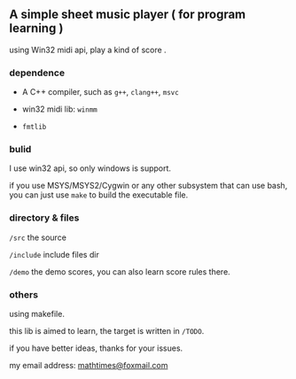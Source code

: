 ## A simple sheet music player ( for program learning )

using Win32 midi api, play a kind of score .

### dependence

- A C++ compiler, such as `g++`, `clang++`, `msvc`

- win32 midi lib: `winmm`

- `fmtlib`

### bulid

I use win32 api, so only windows is support.

if you use MSYS/MSYS2/Cygwin or any other subsystem that can use bash, <br>
you can just use `make` to build the executable file.

### directory & files

`/src` the source

`/include` include files dir

`/demo` the demo scores, you can also learn score rules there.

### others

using makefile.

this lib is aimed to learn, the target is written in `/TODO`.

if you have better ideas, thanks for your issues.

my email address: mathtimes@foxmail.com




